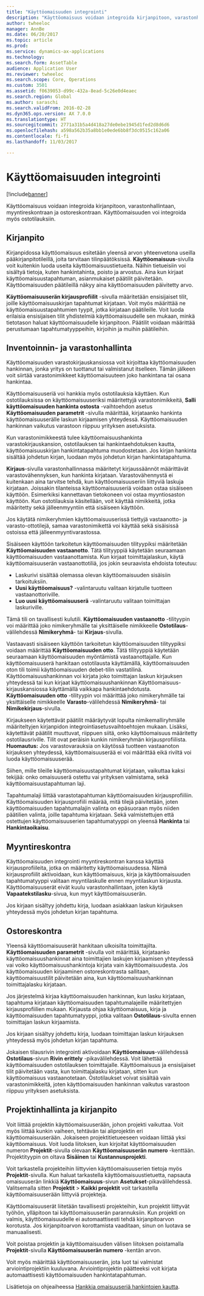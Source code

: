 ```yaml
---
title: "Käyttöomaisuuden integrointi"
description: "Käyttöomaisuus voidaan integroida kirjanpitoon, varastonhallintaan, myyntireskontraan ja ostoreskontraan. Käyttöomaisuuden voi integroida myös ostotilauksiin."
author: twheeloc
manager: AnnBe
ms.date: 06/20/2017
ms.topic: article
ms.prod: 
ms.service: dynamics-ax-applications
ms.technology: 
ms.search.form: AssetTable
audience: Application User
ms.reviewer: twheeloc
ms.search.scope: Core, Operations
ms.custom: 3501
ms.assetid: f0639053-d99c-432a-8ead-5c26e0d4eaec
ms.search.region: Global
ms.author: saraschi
ms.search.validFrom: 2016-02-28
ms.dyn365.ops.version: AX 7.0.0
ms.translationtype: HT
ms.sourcegitcommit: 2771a31b5a4d418a27de0ebe1945d1fed2d8d6d6
ms.openlocfilehash: a598a562b35a8bb1e0ede6bb8f3dc0515c162a06
ms.contentlocale: fi-fi
ms.lasthandoff: 11/03/2017

---
```


# <a name="fixed-assets-integration"></a>Käyttöomaisuuden integrointi

[!include[banner](../includes/banner.md)]


Käyttöomaisuus voidaan integroida kirjanpitoon, varastonhallintaan, myyntireskontraan ja ostoreskontraan. Käyttöomaisuuden voi integroida myös ostotilauksiin.

<a name="general-ledger"></a>Kirjanpito
--------------

Kirjanpidossa käyttöomaisuus esitetään yleensä arvon yhteenvetona useilla pääkirjanpitotileillä, joita tarvitaan tilinpäätöksissä. **Käyttöomaisuus**-sivulla voit kuitenkin luoda useita käyttöomaisuustietueita. Näihin tietueisiin voi sisältyä tietoja, kuten hankintahinta, poisto ja arvostus. Aina kun kirjaat käyttöomaisuustapahtuman, asianmukaiset päätilit päivitetään. Käyttöomaisuuden päätileillä näkyy aina käyttöomaisuuden päivitetty arvo.

**Käyttöomaisuuserän kirjausprofiilit** -sivulla määritetään ensisijaiset tilit, joille käyttöomaisuuskirjan tapahtumat kirjataan. Voit myös määrittää ne käyttöomaisuustapahtumien tyypit, jotka kirjataan päätileille. Voit luoda erilaisia ensisijaisen tilit yhdistelmiä käyttöomaisuudelle sen mukaan, minkä tietotason haluat käyttöomaisuudelle kirjanpitoon. Päätilit voidaan määrittää perustumaan tapahtumatyyppeihin, kirjoihin ja muihin päätileihin.

## <a name="inventory-management"></a>Inventoinnin- ja varastonhallinta
Käyttöomaisuuden varastokirjauskansiossa voit kirjoittaa käyttöomaisuuden hankinnan, jonka yritys on tuottanut tai valmistanut itselleen. Tämän jälkeen voit siirtää varastonimikkeet käyttöomaisuuteen joko hankintana tai osana hankintaa. 

Käyttöomaisuuseriä voi hankkia myös ostotilauksia käyttäen. Kun ostotilauksissa on käyttöomaisuuseriksi määritettyjä varastonimikkeitä, **Salli käyttöomaisuuden hankinta ostosta** -vaihtoehdon asetus **Käyttöomaisuuden parametrit** -sivulla määrittää, kirjataanko hankinta käyttöomaisuuserälle laskun kirjaamisen yhteydessä. Käyttöomaisuuden hankinnan vaikutus varastoon riippuu yrityksen asetuksista. 

Kun varastonimikkeestä tulee käyttöomaisuushankinta varastokirjauskansion, ostotilauksen tai hankintaehdotuksen kautta, käyttöomaisuuskirjan hankintatapahtuma muodostetaan. Jos kirjan hankinta sisältää johdetun kirjan, luodaan myös johdetun kirjan hankintatapahtuma. 

**Kirjaus**-sivulla varastonhallinnassa määritetyt kirjaussäännöt määrittävät varastovähennyksen, kun hankinta kirjataan. Varastovähennystä ei kuitenkaan aina tarvitse tehdä, kun käyttöomaisuuseriin liittyviä laskuja kirjataan. Joissakin tilanteissa käyttöomaisuuseriä voidaan ostaa sisäiseen käyttöön. Esimerkiksi kannettavan tietokoneen voi ostaa myyntiosaston käyttöön. Kun ostotilauksia käsitellään, voit käyttää nimikkeitä, jotka määritetty sekä jälleenmyyntiin että sisäiseen käyttöön. 

Jos käytätä nimikeryhmien käyttöomaisuuserissä tiettyjä vastaanotto- ja varasto-ottotilejä, samaa varastonimikettä voi käyttää sekä sisäisissä ostoissa että jälleenmyyntivarastossa. 

Sisäiseen käyttöön tarkoitetun käyttöomaisuuden tilityypiksi määritetään **Käyttöomaisuuden vastaanotto**. Tätä tilityyppiä käytetään seuraamaan käyttöomaisuuden vastaanottamista. Kun kirjaat toimittajalaskun, käytä käyttöomaisuuserän vastaanottotiliä, jos jokin seuraavista ehdoista toteutuu:

-   Laskurivi sisältää olemassa olevan käyttöomaisuuden sisäisiin tarkoituksiin.
-   **Uusi käyttöomaisuus?** -valintaruutu valitaan kirjatulle tuotteen vastaanottoriville.
-   **Luo uusi käyttöomaisuuserä** -valintaruutu valitaan toimittajan laskuriville.

Tämä tili on tavallisesti kulutili. **Käyttöomaisuuden vastaanotto** -tilityypin voi määrittää joko nimikeryhmälle tai yksittäiselle nimikkeelle **Ostotilaus**-välilehdessä **Nimikeryhmä**- tai **Kirjaus**-sivulla.

Vastaavasti sisäiseen käyttöön tarkoitetun käyttöomaisuuden tilityypiksi voidaan määrittää **Käyttöomaisuuden otto**. Tätä tilityyppiä käytetään seuraamaan käyttöomaisuuden myöntämistä vastaanottajalle. Kun käyttöomaisuuserä hankitaan ostotilausta käyttämällä, käyttöomaisuuden oton tili toimii käyttöomaisuuden debet-tilin vastatilinä. Käyttöomaisuushankinnan voi kirjata joko toimittajan laskun kirjauksen yhteydessä tai kun kirjaat käyttöomaisuushankinnan Käyttöomaisuus-kirjauskansiossa käyttämällä vaikkapa hankintaehdotusta. **Käyttöomaisuuden otto** -tilityypin voi määrittää joko nimikeryhmälle tai yksittäiselle nimikkeelle **Varasto**-välilehdessä **Nimikeryhmä**- tai **Nimikekirjaus**-sivulla. 

Kirjaukseen käytettävät päätilit määräytyvät lopulta nimikemalliryhmälle määriteltyjen kirjanpidon integrointiasetusvaihtoehtojen mukaan. Lisäksi, käytettävät päätilit muuttuvat, riippuen siitä, onko käyttöomaisuus määritetty ostotilausriville. Tilit ovat peräisin kunkin nimikeryhmän kirjausprofiilista. 
**Huomautus:** Jos varastovarauksia on käytössä tuotteen vastaanoton kirjauksen yhteydessä, käyttöomaisuuserää ei voi määrittää eikä riviltä voi luoda käyttöomaisuuserää. 

Siihen, mille tileille käyttöomaisuustapahtumat kirjataan, vaikuttaa kaksi tekijää: onko omaisuuserä ostettu vai yrityksen valmistama, sekä käyttöomaisuustapahtuman laji. 

Tapahtumalaji liittää varastotapahtuman käyttöomaisuuden kirjausprofiiliin. Käyttöomaisuuden kirjausprofiili määrää, mitä tilejä päivitetään, joten käyttöomaisuuden tapahtumalajin valinta on epäsuoraan myös niiden päätilien valinta, joille tapahtuma kirjataan. Sekä valmistettujen että ostettujen käyttöomaisuuserien tapahtumatyyppi on yleensä **Hankinta** tai **Hankintaoikaisu**.

## <a name="accounts-receivable"></a>Myyntireskontra
Käyttöomaisuuden integrointi myyntireskontran kanssa käyttää kirjausprofiileita, jotka on määritetty käyttöomaisuudessa. Nämä kirjausprofiilit aktivoidaan, kun käyttöomaisuus, kirja ja käyttöomaisuuden tapahtumatyyppi valitaan myyntilaskulle ennen myyntilaskun kirjausta. Käyttöomaisuuserät eivät kuulu varastonhallintaan, joten käytä **Vapaatekstilasku**-sivua, kun myyt käyttöomaisuuserän. 

Jos kirjaan sisältyy johdettu kirja, luodaan asiakkaan laskun kirjauksen yhteydessä myös johdetun kirjan tapahtuma.

## <a name="accounts-payable"></a>Ostoreskontra
Yleensä käyttöomaisuuserät hankitaan ulkoisilta toimittajilta. **Käyttöomaisuuden parametrit** -sivulla voit määrittää, kirjataanko käyttöomaisuushankinnat aina toimittajien laskujen kirjaamisen yhteydessä vai voiko käyttöomaisuushankintoja kirjata vain käyttöomaisuudesta. Jos käyttöomaisuuden kirjaaminen ostoreskontrasta sallitaan, käyttöomaisuustilit päivitetään aina, kun käyttöomaisuushankinnan toimittajalasku kirjataan. 

Jos järjestelmä kirjaa käyttöomaisuuden hankinnan, kun lasku kirjataan, tapahtuma kirjataan käyttöomaisuuden tapahtumalajeille määritettyjen kirjausprofiilien mukaan. Kirjausta ohjaa käyttöomaisuus, kirja ja käyttöomaisuuden tapahtumatyyppi, jotka valitaan **Ostotilaus**-sivulta ennen toimittajan laskun kirjaamista. 

Jos kirjaan sisältyy johdettu kirja, luodaan toimittajan laskun kirjauksen yhteydessä myös johdetun kirjan tapahtuma.

Jokaisen tilausrivin integrointi aktivoidaan **Käyttöomaisuus**-välilehdessä **Ostotilaus**-sivun **Rivin erittely** -pikavälilehdessä. Voit lähettää käyttöomaisuuden ostotilauksen toimittajalle. Käyttöomaisuus ja ensisijaiset tilit päivitetään vasta, kun toimittajalasku kirjataan, sitten kun käyttöomaisuus vastaanotetaan. Ostotilaukset voivat sisältää vain varastonimikkeitä, joten käyttöomaisuuden hankinnan vaikutus varastoon riippuu yrityksen asetuksista.

## <a name="project-management-and-accounting"></a>Projektinhallinta ja kirjanpito
Voit liittää projektin käyttöomaisuuserään, johon projekti vaikuttaa. Voit myös liittää kunkin vaiheen, tehtävän tai aliprojektin eri käyttöomaisuuserään. Jokaiseen projektitietueeseen voidaan liittää yksi käyttöomaisuus. Voit luoda liitoksen, kun kirjoitat käyttöomaisuuden numeron **Projektit**-sivulla olevaan **Käyttöomaisuuserän numero** -kenttään. Projektityypin on oltava **Sisäinen** tai **Kustannusprojekti**. 

Voit tarkastella projekteihin liittyvien käyttöomaisuuserien tietoja myös **Projektit**-sivulla. Kun haluat tarkastella käyttöomaisuustietuetta, napsauta omaisuuserän linkkiä **Käyttöomaisuus**-sivun **Asetukset**-pikavälilehdessä. Valitsemalla sitten **Projektit** &gt; **Kaikki projektit** voit tarkastella käyttöomaisuuserään liittyviä projekteja. 

Käyttöomaisuuserät liitetään tavallisesti projekteihin, kun projektit liittyvät työhön, ylläpitoon tai käyttöomaisuuserän parannuksiin. Kun projekti on valmis, käyttöomaisuudelle ei automaattisesti tehdä kirjanpitoarvon korotusta. Jos kirjanpitoarvon korottamista vaaditaan, sinun on luotava se manuaalisesti. 

Voit poistaa projektin ja käyttöomaisuuden välisen liitoksen poistamalla **Projektit**-sivulla **Käyttöomaisuuserän numero** -kentän arvon. 

Voit myös määrittää käyttöomaisuuserän, jota luot tai valmistat arviointiprojektiin kuuluvana. Arviointiprojektin päätteeksi voit kirjata automaattisesti käyttöomaisuuden hankintatapahtuman.

Lisätietoja on ohjeaiheessa [Hankkia omaisuuseriä hankintojen kautta](acquire-assets-procurement.md).




